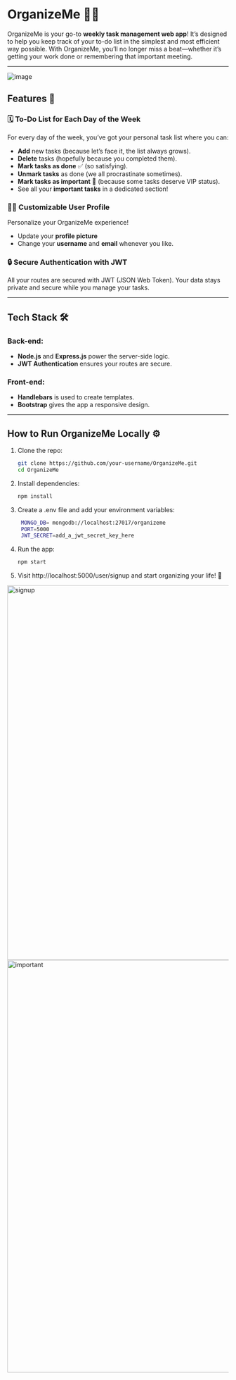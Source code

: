 ﻿# OrganizeMe 📝✨

OrganizeMe is your go-to **weekly task management web app**! It’s designed to help you keep track of your to-do list in the simplest and most efficient way possible. With OrganizeMe, you’ll no longer miss a beat—whether it’s getting your work done or remembering that important meeting.

---
![image](https://github.com/user-attachments/assets/fc7bb853-858c-4a6b-90d4-0ab57c858ea6)

## Features 🚀

### 🗓️ **To-Do List for Each Day of the Week**  
For every day of the week, you’ve got your personal task list where you can:
- **Add** new tasks (because let’s face it, the list always grows).
- **Delete** tasks (hopefully because you completed them).
- **Mark tasks as done** ✅ (so satisfying).
- **Unmark tasks** as done (we all procrastinate sometimes).
- **Mark tasks as important** 🌟 (because some tasks deserve VIP status).
- See all your **important tasks** in a dedicated section!

### 🧑‍💻 **Customizable User Profile**  
Personalize your OrganizeMe experience!  
- Update your **profile picture**
- Change your **username** and **email** whenever you like.

### 🔒 **Secure Authentication with JWT**  
All your routes are secured with JWT (JSON Web Token). Your data stays private and secure while you manage your tasks. 


---

## Tech Stack 🛠️

### **Back-end:**
- **Node.js** and **Express.js** power the server-side logic.
- **JWT Authentication** ensures your routes are secure.

### **Front-end:**
- **Handlebars** is used to create templates.
- **Bootstrap** gives the app a responsive design.

---

## How to Run OrganizeMe Locally ⚙️

1. Clone the repo:
   ```bash
   git clone https://github.com/your-username/OrganizeMe.git
   cd OrganizeMe

2. Install dependencies:
   ```bash
   npm install

3. Create a .env file and add your environment variables:
   ```bash
    MONGO_DB= mongodb://localhost:27017/organizeme
    PORT=5000 
    JWT_SECRET=add_a_jwt_secret_key_here

4. Run the app:
   ```bash
   npm start

5. Visit http://localhost:5000/user/signup and start organizing your life! 🎉

<img width="851" alt="signup" src="https://github.com/user-attachments/assets/69130bf3-73d4-4371-94c0-e6921c97e71d">


<img width="937" alt="important" src="https://github.com/user-attachments/assets/dbd37232-3826-4b88-aacf-0dba61ef7417">



